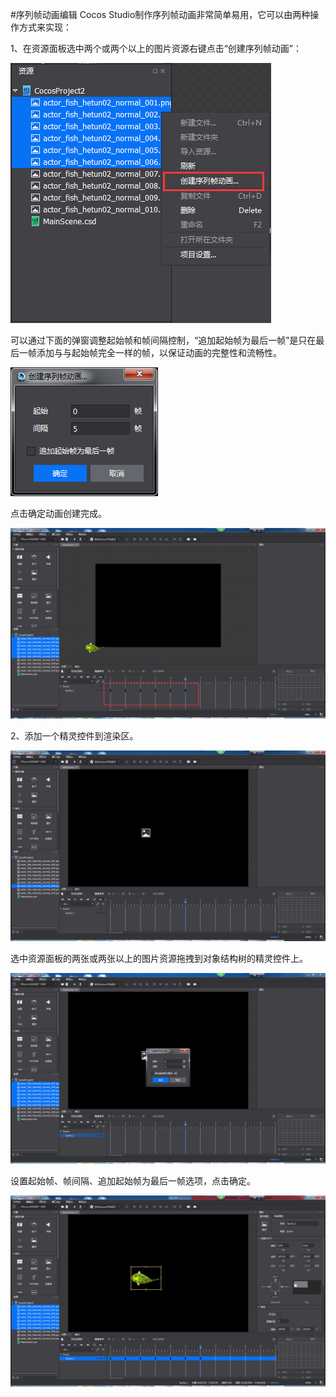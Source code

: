 #序列帧动画编辑
Cocos Studio制作序列帧动画非常简单易用，它可以由两种操作方式来实现：

1、在资源面板选中两个或两个以上的图片资源右键点击“创建序列帧动画”：

![image](res/image001.png)

可以通过下面的弹窗调整起始帧和帧间隔控制，“追加起始帧为最后一帧”是只在最后一帧添加与与起始帧完全一样的帧，以保证动画的完整性和流畅性。

![image](res/image002.png)

点击确定动画创建完成。

![image](res/image003.png)

2、添加一个精灵控件到渲染区。

![image](res/image004.png)

选中资源面板的两张或两张以上的图片资源拖拽到对象结构树的精灵控件上。

![image](res/image005.png)

设置起始帧、帧间隔、追加起始帧为最后一帧选项，点击确定。

![image](res/image006.png)


